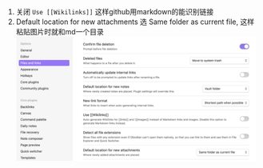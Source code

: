 1. 关闭 `Use [[Wikilinks]]` 这样github用markdown的能识别链接
2. Default location for new attachments 选 Same folder as current file, 这样粘贴图片时就和md一个目录
![](Pasted%20image%2020241223165218.png)